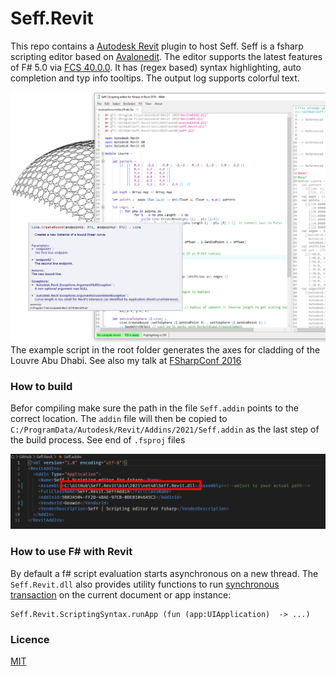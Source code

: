 # Seff.Revit
 This repo contains a <a href="https://www.autodesk.com/products/revit/overview" target="_blank">Autodesk Revit</a> plugin to host Seff. Seff is a fsharp scripting editor based on <a href="https://github.com/icsharpcode/AvalonEdit" target="_blank">Avalonedit</a>. The editor supports the latest features of F# 5.0 via <a href="https://www.nuget.org/packages/FSharp.Compiler.Service/40.0.0" target="_blank">FCS 40.0.0</a>. It has (regex based) syntax highlighting, auto completion and typ info tooltips. The output log supports colorful text.
 
 
![](Docs/screen1.png)
The example script in the root folder generates the axes for cladding of the Louvre Abu Dhabi.
See also my talk at <a href="https://www.youtube.com/watch?v=ZY-bvZZZZnE" target="_blank">FSharpConf 2016</a> 



### How to build
Befor compiling make sure the path in the file `Seff.addin` points to the correct location.
The `addin` file will then be copied to `C:/ProgramData/Autodesk/Revit/Addins/2021/Seff.addin` as the last step of the build process. See end of `.fsproj` files

![](Docs/addinPath.png)

### How to use F# with Revit
By default a f# script evaluation starts asynchronous on a new thread. The `Seff.Revit.dll` also provides utility functions to run <a href="https://knowledge.autodesk.com/support/revit-products/learn-explore/caas/CloudHelp/cloudhelp/2014/ENU/Revit/files/GUID-C946A4BA-2E70-4467-91A0-1B6BA69DBFBE-htm.html" target="_blank">synchronous transaction</a> on the current document or app instance:

    Seff.Revit.ScriptingSyntax.runApp (fun (app:UIApplication)  -> ...) 
    
    
### Licence
[MIT](https://github.com/goswinr/Seff.Revit/blob/main/LICENSE)

 
